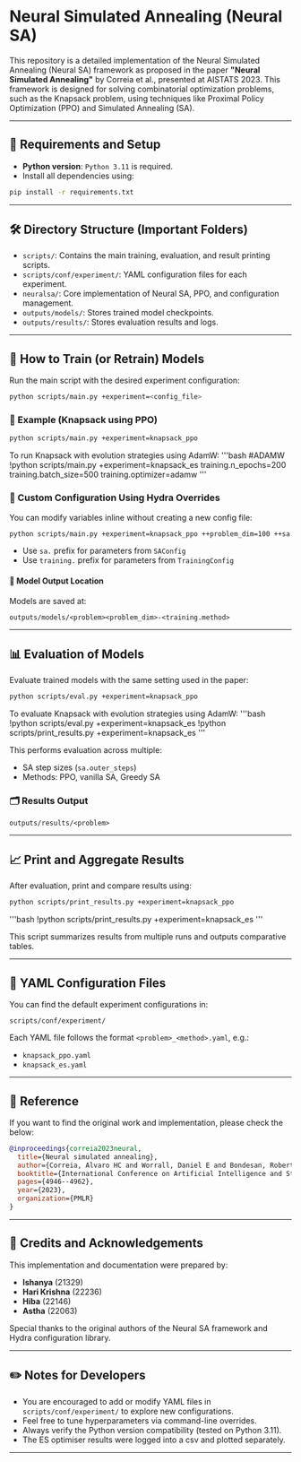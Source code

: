 # Neural Simulated Annealing (Neural SA)

This repository is a detailed implementation of the Neural Simulated Annealing (Neural SA) framework as proposed in the paper **"Neural Simulated Annealing"** by Correia et al., presented at AISTATS 2023. This framework is designed for solving combinatorial optimization problems, such as the Knapsack problem, using techniques like Proximal Policy Optimization (PPO) and Simulated Annealing (SA).

---

## 🧰 Requirements and Setup

- **Python version**: `Python 3.11` is required.
- Install all dependencies using:

```bash
pip install -r requirements.txt
```

---

## 🛠 Directory Structure (Important Folders)

- `scripts/`: Contains the main training, evaluation, and result printing scripts.
- `scripts/conf/experiment/`: YAML configuration files for each experiment.
- `neuralsa/`: Core implementation of Neural SA, PPO, and configuration management.
- `outputs/models/`: Stores trained model checkpoints.
- `outputs/results/`: Stores evaluation results and logs.

---

## 🧪 How to Train (or Retrain) Models

Run the main script with the desired experiment configuration:

```bash
python scripts/main.py +experiment=<config_file>
```

### 🔹 Example (Knapsack using PPO)

```bash
python scripts/main.py +experiment=knapsack_ppo
```

To run Knapsack with evolution strategies using AdamW:
'''bash
#ADAMW
!python scripts/main.py +experiment=knapsack_es training.n_epochs=200 training.batch_size=500 training.optimizer=adamw
'''

### 🔸 Custom Configuration Using Hydra Overrides

You can modify variables inline without creating a new config file:

```bash
python scripts/main.py +experiment=knapsack_ppo ++problem_dim=100 ++sa.outer_steps=500
```

- Use `sa.` prefix for parameters from `SAConfig`
- Use `training.` prefix for parameters from `TrainingConfig`

#### 🔄 Model Output Location

Models are saved at:

```
outputs/models/<problem><problem_dim>-<training.method>
```

---

## 📊 Evaluation of Models

Evaluate trained models with the same setting used in the paper:

```bash
python scripts/eval.py +experiment=knapsack_ppo
```

To evaluate Knapsack with evolution strategies using AdamW:
'''bash
!python scripts/eval.py +experiment=knapsack_es
!python scripts/print_results.py +experiment=knapsack_es
'''

This performs evaluation across multiple:
- SA step sizes (`sa.outer_steps`)
- Methods: PPO, vanilla SA, Greedy SA

### 🗂 Results Output

```
outputs/results/<problem>
```

---

## 📈 Print and Aggregate Results

After evaluation, print and compare results using:

```bash
python scripts/print_results.py +experiment=knapsack_ppo
```

'''bash
!python scripts/print_results.py +experiment=knapsack_es
'''

This script summarizes results from multiple runs and outputs comparative tables.

---

## 🧾 YAML Configuration Files

You can find the default experiment configurations in:

```
scripts/conf/experiment/
```

Each YAML file follows the format `<problem>_<method>.yaml`, e.g.:
- `knapsack_ppo.yaml`
- `knapsack_es.yaml`

---

## 🧠 Reference

If you want to find the original work and implementation, please check the below:

```bibtex
@inproceedings{correia2023neural,
  title={Neural simulated annealing},
  author={Correia, Alvaro HC and Worrall, Daniel E and Bondesan, Roberto},
  booktitle={International Conference on Artificial Intelligence and Statistics},
  pages={4946--4962},
  year={2023},
  organization={PMLR}
}
```

---

## 👥 Credits and Acknowledgements

This implementation and documentation were prepared by:

- **Ishanya** (21329)
- **Hari Krishna** (22236)
- **Hiba** (22146)
- **Astha** (22063)

Special thanks to the original authors of the Neural SA framework and Hydra configuration library.

---

## ✏️ Notes for Developers

- You are encouraged to add or modify YAML files in `scripts/conf/experiment/` to explore new configurations.
- Feel free to tune hyperparameters via command-line overrides.
- Always verify the Python version compatibility (tested on Python 3.11).
- The ES optimiser results were logged into a csv and plotted separately.

---


